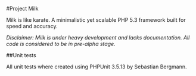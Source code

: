 #Project Milk

Milk is like karate. A minimalistic yet scalable PHP 5.3 framework built for speed and accuracy.

*Disclaimer: Milk is under heavy development and lacks documentation. All code is considered to be in pre-alpha stage.*

##Unit tests

All unit tests where created using PHPUnit 3.5.13 by Sebastian Bergmann.
